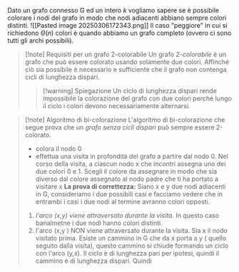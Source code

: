 Dato un grafo connesso G ed un intero *k* vogliamo sapere se è possibile colorare i nodi del grafo in modo che nodi adiacenti abbiano sempre colori distinti.
![[Pasted image 20250306172343.png]]
Il caso "peggiore" in cui si richiedono $\Theta (n)$ colori è quando abbiamo un grafo completo (ovvero ci sono tutti gli archi possibili).
>[!note] Requisiti per un grafo 2-colorabile
>Un grafo *2-colorabile* è un grafo che può essere colorato usando solamente due colori.
>Affinché ciò sia possibile è necessario e sufficiente che il grafo non contenga cicli di lunghezza dispari.
>>[!warning] Spiegazione
>>Un ciclo di lunghezza dispari rende impossibile la colorazione del grafo con due colori perché lungo il ciclo i colori devono necessariamente alternarsi.

>[!note] Algoritmo di bi-colorazione
>L'algoritmo di bi-colorazione che segue prova che un *grafo senza cicli dispari* può sempre essere 2-colorato.
>- colora il nodo 0
>- effettua una visita in profondità del grafo a partire dal nodo 0.  Nel corso della visita, a ciascun nodo x che incontri assegna uno dei due colori 0 e 1. Scegli il colore da assegnare in modo che sia diverso dal colore assegnato al nodo padre che ti ha portato a visitare x
>**La prova di correttezza:** Siano x  e y due nodi adiacenti in G, consideriamo i due possibili casi e facciamo vedere che in entrambi i casi i due nodi al termine avranno colori opposti.
>1) *l'arco (x,y) viene attraversato durante la visita.* In questo caso banalmetne i due nodi hanno colori distinti.
>2) l'arco (x,y ) NON viene attraversato durante la visita. Sia x il nodo visitato prima. Esiste un cammino in G che da x porta a y ( quello seguito dalla visita), questo cammino si chiude formando un ciclo con l'arco (y,x). Il ciclo è di lunghezza pari per ipotesi, quindi il cammino è di lunghezza dispari. Quindi



